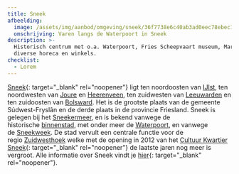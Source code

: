 ```yaml
---
title: Sneek
afbeelding:
  image: /assets/img/aanbod/omgeving/sneek/36f7738e6c40ab3ad0eec78ebec121d993227c65.jpeg
  omschrijving: Varen langs de Waterpoort in Sneek
description: >-
  Historisch centrum met o.a. Waterpoort, Fries Scheepvaart museum, Martinikerk,
  diverse horeca en winkels.
checklist:
  - Lorem
---
```


[Sneek](https://www.sneek.nl/nl/){: target="_blank" rel="noopener"} ligt ten noordoosten van&nbsp;[IJlst](https://nl.wikipedia.org/wiki/IJlst_&#40;stad&#41;), ten noordwesten van&nbsp;[Joure](https://nl.wikipedia.org/wiki/Joure)&nbsp;en&nbsp;[Heerenveen](<https://nl.wikipedia.org/wiki/Heerenveen_(plaats)>), ten zuidwesten van&nbsp;[Leeuwarden](<https://nl.wikipedia.org/wiki/Leeuwarden_(stad)>)&nbsp;en ten zuidoosten van&nbsp;[Bolsward](https://nl.wikipedia.org/wiki/Bolsward). Het is de grootste plaats van de gemeente S&uacute;dwest-Frysl&acirc;n en de derde plaats in de provincie Friesland. Sneek is gelegen bij het&nbsp;[Sneekermeer](https://nl.wikipedia.org/wiki/Sneekermeer), en is bekend vanwege de historische&nbsp;[binnenstad](<https://nl.wikipedia.org/wiki/Binnenstad_(Sneek)>), met onder meer de&nbsp;[Waterpoort](<https://nl.wikipedia.org/wiki/Waterpoort_(Sneek)>), en vanwege de&nbsp;[Sneekweek](https://nl.wikipedia.org/wiki/Sneekweek). De stad vervult een centrale functie voor de regio&nbsp;[Zuidwesthoek](<https://nl.wikipedia.org/wiki/Zuidwesthoek_(Friesland)>)&nbsp;welke met de opening in 2012 van het [Cultuur Kwartier Sneek](https://cultuurkwartier.nl){: target="\_blank" rel="noopener"}&nbsp;de laatste jaren nog meer is vergroot. Alle informatie over Sneek vindt je [hier](https://www.sneek.nl/nl/){: target="\_blank" rel="noopener"}.

